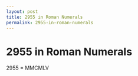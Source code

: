```yaml
---
layout: post
title: 2955 in Roman Numerals
permalink: 2955-in-roman-numerals
---
```


# 2955 in Roman Numerals

2955 = MMCMLV

